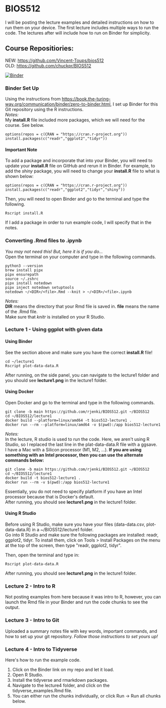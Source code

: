 # BIOS512

I will be posting the lecture examples and detailed instructions on how to run them on your device. The first lecture includes multiple ways to run the code. The lectures after will include how to run on Binder for simplicity.

## Course Repositiories:
NEW: https://github.com/Vincent-Toups/bios512  
OLD: https://github.com/chuckpr/BIOS512

[![Binder](https://mybinder.org/badge_logo.svg)](https://mybinder.org/v2/gh/rjenki/BIOS512/HEAD)

### Binder Set Up
Using the instructions from https://book.the-turing-way.org/communication/binder/zero-to-binder.html, I set up Binder for this Git repository using the R instructions.  
*Notes:*  
My **install.R** file included more packages, which we will need for the course. See below.
```
options(repos = c(CRAN = "https://cran.r-project.org"))
install.packages(c("readr","ggplot2","tidyr"))
```
#### Important Note
To add a package and incorporate that into your Binder, you will need to update your **install.R** file on GitHub and rerun it in Binder. For example, to add the *shiny* package, you will need to change your **install.R** file to what is shown below:
```
options(repos = c(CRAN = "https://cran.r-project.org"))
install.packages(c("readr","ggplot2","tidyr","shiny"))
```
Then, you will need to open Binder and go to the terminal and type the following.
```
Rscript install.R
```
If I add a package in order to run example code, I will specify that in the notes.  

### Converting .Rmd files to .ipynb
*You may not need this! But, here it is if you do...*  
Open the terminal on your computer and type in the following commands.  
```
python3 --version
brew install pipx
pipx ensurepath
source ~/.zshrc
pipx install notedown
pipx inject notedown setuptools
notedown ~/<DIR>/<file>.Rmd --knit > ~/<DIR>/<file>.ipynb
```
*Notes:*  
**DIR** means the directory that your Rmd file is saved in. **file** means the name of the .Rmd file.  
Make sure that *knitr* is installed on your R Studio.

### Lecture 1 - Using ggplot with given data
#### Using Binder
See the section above and make sure you have the correct **install.R** file!  
```
cd ~/lecture1
Rscript plot-data-data.R
```
After running, on the side panel, you can navigate to the lecture1 folder and you should see **lecture1.png** in the lecture1 folder.  

#### Using Docker
Open Docker and go to the terminal and type in the following commands.
```
git clone -b main https://github.com/rjenki/BIOS512.git ~/BIOS512
cd ~/BIOS512/lecture1
docker build --platform=linux/amd64 -t bios512-lecture1 .
docker run --rm --platform=linux/amd64 -v $(pwd):/app bios512-lecture1
```
*Notes:*  
In the lecture, R studio is used to run the code. Here, we aren't using R Studio, so I replaced the last line in the plat-data-data.R file with a ggsave.  
I have a Mac with a Silicon processor (M1, M2, ...). **If you are using something with an Intel processor, then you can use the alternate commands below:**
```
git clone -b main https://github.com/rjenki/BIOS512.git ~/BIOS512
cd ~/BIOS512/lecture1
docker build -t bios512-lecture1 .
docker run --rm -v $(pwd):/app bios512-lecture1
```
Essentially, you do not need to specify platform if you have an Intel processor because that is Docker's default.  
After running, you should see **lecture1.png** in the lecture1 folder.  

#### Using R Studio
Before using R Studio, make sure you have your files (data-data.csv, plot-data-data.R) in a ~/BIOS512/lecture1 folder.  
Go into R Studio and make sure the following packages are installed: readr, ggplot2, tidyr. To install them, click on Tools > Install Packages on the menu at the top of the screen, then type "readr, ggplot2, tidyr".  


Then, open the terminal and type in:
```
Rscript plot-data-data.R
```
After running, you should see **lecture1.png** in the lecture1 folder.

### Lecture 2 - Intro to R
Not posting examples from here because it was intro to R, however, you can launch the Rmd file in your Binder and run the code chunks to see the output.

### Lecture 3 - Intro to Git
Uploaded a summary notes file with key words, important commands, and how to set up your git repository. *Follow those instructions to set yours up!*

### Lecture 4 - Intro to Tidyverse
Here's how to run the example code.
1. Click on the Binder link on my repo and let it load. 
2. Open R Studio.
3. Install the tidyverse and rmarkdown packages.
4. Navigate to the lecture4 folder, and click on the tidyverse_examples.Rmd file.  
5. You can either run the chunks individually, or click Run -> Run all chunks below.

